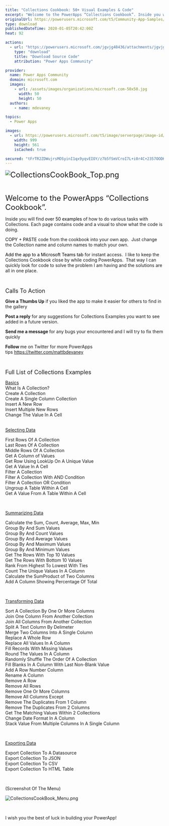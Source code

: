 ```yaml
---
title: "Collections Cookbook: 50+ Visual Examples & Code"
excerpt: "Welcome to the PowerApps “Collections Cookbook”. Inside you will find over 50 examples of how to do various tasks with Collections. Each page"
originalUrl: https://powerusers.microsoft.com/t5/Community-App-Samples/Collections-Cookbook-50-Visual-Examples-amp-Code/td-p/437594
type: download
publishedDateTime: 2020-01-05T20:42:00Z
heat: 92

actions:
  - url: "https://powerusers.microsoft.com/jgvjg48436/attachments/jgvjg48436/AppFeedbackGallery/377/16/Collections%20Cookbook%2020200324.msapp"
    type: "download"
    title: "Download Source Code"
    attribution: "Power Apps Community"

provider:
  name: Power Apps Community
  domain: microsoft.com
  images:
    - url: /assets/images/organizations/microsoft.com-50x50.jpg
      width: 50
      height: 50
  authors:
    - name: mdevaney

topics:
  - Power Apps

images:
  - url: https://powerusers.microsoft.com/t5/image/serverpage/image-id/180118iFEC6E33D02693205/image-size/large?v=1.0&px=999
    width: 999
    height: 561
    isCached: true

secured: "tFrTR2ZDWujrsMOSyinI1qx9yqvEIOY/z7b5fSmVCroI7L+i0r4C+2357OODKpffQ/ALZ2foopFAV9I6IoixbvAaf147itVtVcEUNrMV69+63IJnoNBlxqfdlbWk5doLz2YTPtmg8SLIvFe7aPgF6p5gGciaWLZ8eK9R/mq8VpUC9kjpDRfGA59WJdv00YBzvP8pjOmDG0nOiMjPkDdQLMM+bughTSzJORnUhFqYzKWLW9FSBBSeVIifR4H6zDKkJDiEInVJpqHgFiOtPxmFh0deUHByqjadHkGoxea7KfFp7q52dXw5YmjpLsLVssioTLyxceJiV223E9Xz7CdfdPxzcuO65+QolSfMDNblZmpXc2H+QlDJkBhUEP2OhYnerNCmZqoh+VzDrDZLpX87Eg==;lXUiHS9X7PYP2d8QRu+B9w=="
---
```

<p><font size="5"><span class="lia-inline-image-display-wrapper lia-image-align-inline" image-alt="CollectionsCookBook_Top.png" style="width: 999px;"><img src="https://powerusers.microsoft.com/t5/image/serverpage/image-id/108392i484200D96590E3D7/image-size/large?v=1.0&amp;px=999" title="CollectionsCookBook_Top.png" alt="CollectionsCookBook_Top.png" li-image-url="https://powerusers.microsoft.com/t5/image/serverpage/image-id/108392i484200D96590E3D7?v=1.0" li-image-display-id="'108392i484200D96590E3D7'" li-message-uid="'437594'" li-messages-message-image="true" li-bindable="" class="lia-media-image" tabindex="0" li-bypass-lightbox-when-linked="true" li-use-hover-links="false"></span></font></p>
<p>&nbsp;</p>
<p><font size="5">Welcome to the PowerApps “Collections Cookbook”.</font></p>
<p>Inside you will find <font color="#000000">over 50 examples</font> of how to do various tasks with Collections. Each page contains code and a visual to show what the code is doing.</p>
<p><font color="#000000">COPY + PASTE </font>code from the cookbook into your own app.&nbsp; Just change the Collection name and column names to match your own.</p>
<p><font color="#000000">Add the app to a Microsoft Teams tab</font> for instant access.&nbsp; I like to keep the Collections Cookbook close by while coding PowerApps.&nbsp; That way I can quickly look for code to solve the problem I am having and the solutions are all in one place.&nbsp;</p>
<p>&nbsp;</p>
<p><font size="4">Calls To Action</font></p>
<p><strong>Give a Thumbs Up</strong>&nbsp;if you liked the app to make it easier for others to find in the gallery</p>
<p><strong>Post a reply</strong> for any suggestions for Collections Examples you want to see added in a future version.</p>
<p><strong>Send me a message&nbsp;</strong>for any bugs your encountered and I will try to fix them quickly</p>
<p><strong>Follow&nbsp;</strong>me on Twitter for more PowerApps tips&nbsp;<a href="https://twitter.com/mattbdevaney" target="_self" rel="nofollow noopener noreferrer">https://twitter.com/mattbdevaney</a>&nbsp;</p>
<p>&nbsp;</p>
<p><font size="4">Full List of Collections Examples</font></p>
<p><u>Basics</u><br>What Is A Collection?<br>Create A Collection<br>Create A Single Column Collection<br>Insert A New Row<br>Insert Multiple New Rows<br>Change The Value In A Cell<br><br></p>
<p><u>Selecting Data</u></p>
<p>First Rows Of A Collection<br>Last Rows Of A Collection<br>Middle Rows Of A Collection<br>Get A Column of Values<br>Get Row Using LookUp On A Unique Value<br>Get A Value In A Cell<br>Filter A Collection<br>Filter A Collection With AND Condition<br>Filter A Collection OR Condition<br>Ungroup A Table Within A Cell<br>Get A Value From A Table Within A Cell</p>
<p>&nbsp;</p>
<p><u>Summarizing Data</u></p>
<p>Calculate the Sum, Count, Average, Max, Min<br>Group By And Sum Values<br>Group By And Count Values<br>Group By And Average Values<br>Group By And Maximum Values<br>Group By And Minimum Values<br>Get The Rows With Top 10 Values<br>Get The Rows With Bottom 10 Values<br>Rank From Highest To Lowest With Ties<br>Count The Unique Values In A Column<br>Calculate the SumProduct of Two Columns<br>Add A Column Showing Percentage Of Total<u><br></u></p>
<p>&nbsp;</p>
<p><u>Transforming Data</u></p>
<p>Sort A Collection By One Or More Columns<br>Join One Column From Another Collection<br>Join All Columns From Another Collection<br>Split A Text Column By Delimeter<br>Merge Two Columns Into A Single Column<br>Replace A Whole Row<br>Replace All Values In A Column<br>Fill Records With Missing Values<br>Round The Values In A Column<br>Randomly Shuffle The Order Of A Collection<br>Fill Blanks In A Column With Last Non-Blank Value<br>Add A Row Number Column<br>Rename A Column<br>Remove A Row<br>Remove All Rows<br>Remove One Or More Columns<br>Remove All Columns Except<br>Remove The Duplicates From 1 Column<br>Remove The Duplicates From 2 Columns<br>Get The Matching Values Within 2 Collections<br>Change Date Format In A Column<br>Stack Value From Multiple Columns In A Single Column</p>
<p>&nbsp;</p>
<p><u>Exporting Data</u></p>
<p>Export Collection To A Datasource<br>Export Collection To JSON<br>Export Collection To CSV<br>Export Collection To HTML Table</p>
<p>&nbsp;</p>
<p>(Screenshot Of The Menu)</p>
<p><span class="lia-inline-image-display-wrapper lia-image-align-inline" image-alt="CollectionsCookBook_Menu.png" style="width: 999px;"><img src="https://powerusers.microsoft.com/t5/image/serverpage/image-id/108391iC32275EACE15EB85/image-size/large?v=1.0&amp;px=999" title="CollectionsCookBook_Menu.png" alt="CollectionsCookBook_Menu.png" li-image-url="https://powerusers.microsoft.com/t5/image/serverpage/image-id/108391iC32275EACE15EB85?v=1.0" li-image-display-id="'108391iC32275EACE15EB85'" li-message-uid="'437594'" li-messages-message-image="true" li-bindable="" class="lia-media-image" tabindex="0" li-bypass-lightbox-when-linked="true" li-use-hover-links="false"></span></p>
<p>&nbsp;</p>
<p>I wish you the best of luck in building your PowerApp!</p>
<p>&nbsp;</p>

